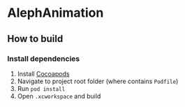 # AlephAnimation

## How to build

### Install dependencies

1. Install [Cocoapods](https://cocoapods.org/#install)
2. Navigate to project root folder (where contains `Podfile`)
3. Run `pod install`
4. Open `.xcworkspace` and build


